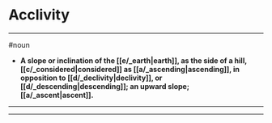 # Acclivity
---
#noun
- **A slope or inclination of the [[e/_earth|earth]], as the side of a hill, [[c/_considered|considered]] as [[a/_ascending|ascending]], in opposition to [[d/_declivity|declivity]], or [[d/_descending|descending]]; an upward slope; [[a/_ascent|ascent]].**
---
---
